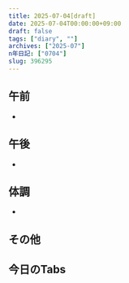 ```yaml
---
title: 2025-07-04[draft]
date: 2025-07-04T00:00:00+09:00
draft: false
tags: ["diary", ""]
archives: ["2025-07"]
n年日記: ["0704"]
slug: 396295
---
```

## 午前
- 
## 午後
- 
## 体調
- 
## その他
## 今日のTabs